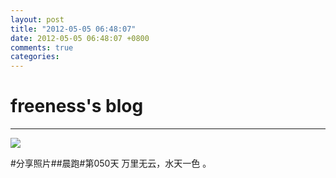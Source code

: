 ```yaml
---
layout: post
title: "2012-05-05 06:48:07"
date: 2012-05-05 06:48:07 +0800
comments: true
categories: 
---
```


# freeness's blog

----------

![](http://okqmqrbgo.bkt.clouddn.com/201205050648071.jpg)

>
\#分享照片\#\#晨跑\#第050天 万里无云，水天一色 。